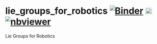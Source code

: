 # lie_groups_for_robotics [![Binder](https://mybinder.org/badge_logo.svg)](https://mybinder.org/v2/gh/jgoppert/lie_groups_for_robotics/master) [<img src="https://jupyter.org/assets/logos/rectanglelogo-greytext-orangebody-greymoons.svg" height="20" title="JupyterLab">](https://mybinder.org/v2/gh/jgoppert/lie_groups_for_robotics/master?urlpath=lab) [![nbviewer](https://img.shields.io/badge/view%20on-nbviewer-brightgreen.svg)](http://nbviewer.jupyter.org/github/jgoppert/lie_groups_for_robotics/tree/master)

Lie Groups for Robotics
